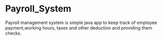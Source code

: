 # Payroll_System
Payroll management system is simple java app to keep track of employee payment,working hours, taxes and other deduction and providing them checks.

